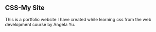 ## CSS-My Site
This is a portfolio website I have created while learning css from the web development course by Angela Yu.
